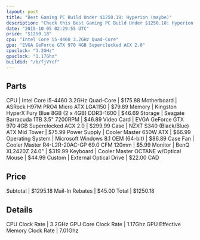 ```yaml
---
layout: post
title: "Best Gaming PC Build Under $1250.18: Hyperion (maybe)"
description: "Check this Best Gaming PC Build Under $1250.18: Hyperion (maybe). CPU: Intel Core i5-4460 3.2GHz Quad-Core, Motherboard: ASRock H97M PRO4 Micro ATX LGA1150, Memory: Kingst"
date: "2015-10-05 02:29:55 UTC"
price: "$1250.18"
cpu: "Intel Core i5-4460 3.2GHz Quad-Core"
gpu: "EVGA GeForce GTX 970 4GB Superclocked ACX 2.0"
cpuclock: "3.2GHz"
gpuclock: "1.17Ghz"
buildid: "/b/fjVYcf"
---
```


## Parts

CPU | Intel Core i5-4460 3.2GHz Quad-Core | $175.88
Motherboard | ASRock H97M PRO4 Micro ATX LGA1150 | $79.89
Memory | Kingston HyperX Fury Blue 8GB (2 x 4GB) DDR3-1600 | $46.69
Storage | Seagate Barracuda 1TB 3.5" 7200RPM | $46.89
Video Card | EVGA GeForce GTX 970 4GB Superclocked ACX 2.0 | $299.99
Case | NZXT S340 (Black/Blue) ATX Mid Tower | $75.99
Power Supply | Cooler Master 650W ATX | $66.99
Operating System | Microsoft Windows 8.1 OEM (64-bit) | $86.89
Case Fan | Cooler Master R4-L2R-20AC-GP 69.0 CFM 120mm | $5.99
Monitor | BenQ XL2420Z 24.0" | $319.99
Keyboard | Cooler Master OCTANE w/Optical Mouse | $44.99
Custom | External Optical Drive | $22.00 CAD

## Price

Subtotal | $1295.18
Mail-In Rebates | $45.00
Total | $1250.18

## Details

CPU Clock Rate | 3.2GHz
GPU Core Clock Rate | 1.17Ghz
GPU Effective Memory Clock Rate | 7.01Ghz
